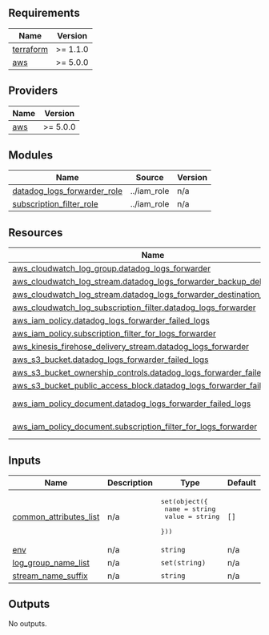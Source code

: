 <!-- BEGIN_TF_DOCS -->
## Requirements

| Name | Version |
|------|---------|
| <a name="requirement_terraform"></a> [terraform](#requirement\_terraform) | >= 1.1.0 |
| <a name="requirement_aws"></a> [aws](#requirement\_aws) | >= 5.0.0 |

## Providers

| Name | Version |
|------|---------|
| <a name="provider_aws"></a> [aws](#provider\_aws) | >= 5.0.0 |

## Modules

| Name | Source | Version |
|------|--------|---------|
| <a name="module_datadog_logs_forwarder_role"></a> [datadog\_logs\_forwarder\_role](#module\_datadog\_logs\_forwarder\_role) | ../iam_role | n/a |
| <a name="module_subscription_filter_role"></a> [subscription\_filter\_role](#module\_subscription\_filter\_role) | ../iam_role | n/a |

## Resources

| Name | Type |
|------|------|
| [aws_cloudwatch_log_group.datadog_logs_forwarder](https://registry.terraform.io/providers/hashicorp/aws/latest/docs/resources/cloudwatch_log_group) | resource |
| [aws_cloudwatch_log_stream.datadog_logs_forwarder_backup_delivery](https://registry.terraform.io/providers/hashicorp/aws/latest/docs/resources/cloudwatch_log_stream) | resource |
| [aws_cloudwatch_log_stream.datadog_logs_forwarder_destination_delivery](https://registry.terraform.io/providers/hashicorp/aws/latest/docs/resources/cloudwatch_log_stream) | resource |
| [aws_cloudwatch_log_subscription_filter.datadog_logs_forwarder](https://registry.terraform.io/providers/hashicorp/aws/latest/docs/resources/cloudwatch_log_subscription_filter) | resource |
| [aws_iam_policy.datadog_logs_forwarder_failed_logs](https://registry.terraform.io/providers/hashicorp/aws/latest/docs/resources/iam_policy) | resource |
| [aws_iam_policy.subscription_filter_for_logs_forwarder](https://registry.terraform.io/providers/hashicorp/aws/latest/docs/resources/iam_policy) | resource |
| [aws_kinesis_firehose_delivery_stream.datadog_logs_forwarder](https://registry.terraform.io/providers/hashicorp/aws/latest/docs/resources/kinesis_firehose_delivery_stream) | resource |
| [aws_s3_bucket.datadog_logs_forwarder_failed_logs](https://registry.terraform.io/providers/hashicorp/aws/latest/docs/resources/s3_bucket) | resource |
| [aws_s3_bucket_ownership_controls.datadog_logs_forwarder_failed_logs](https://registry.terraform.io/providers/hashicorp/aws/latest/docs/resources/s3_bucket_ownership_controls) | resource |
| [aws_s3_bucket_public_access_block.datadog_logs_forwarder_failed_logs](https://registry.terraform.io/providers/hashicorp/aws/latest/docs/resources/s3_bucket_public_access_block) | resource |
| [aws_iam_policy_document.datadog_logs_forwarder_failed_logs](https://registry.terraform.io/providers/hashicorp/aws/latest/docs/data-sources/iam_policy_document) | data source |
| [aws_iam_policy_document.subscription_filter_for_logs_forwarder](https://registry.terraform.io/providers/hashicorp/aws/latest/docs/data-sources/iam_policy_document) | data source |

## Inputs

| Name | Description | Type | Default | Required |
|------|-------------|------|---------|:--------:|
| <a name="input_common_attributes_list"></a> [common\_attributes\_list](#input\_common\_attributes\_list) | n/a | <pre>set(object({<br>      name = string<br>      value = string<br>    }))</pre> | `[]` | no |
| <a name="input_env"></a> [env](#input\_env) | n/a | `string` | n/a | yes |
| <a name="input_log_group_name_list"></a> [log\_group\_name\_list](#input\_log\_group\_name\_list) | n/a | `set(string)` | n/a | yes |
| <a name="input_stream_name_suffix"></a> [stream\_name\_suffix](#input\_stream\_name\_suffix) | n/a | `string` | n/a | yes |

## Outputs

No outputs.
<!-- END_TF_DOCS -->